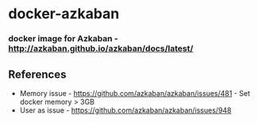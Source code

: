 # docker-azkaban
### docker image for Azkaban - http://azkaban.github.io/azkaban/docs/latest/

## References 
- Memory issue - https://github.com/azkaban/azkaban/issues/481 - Set docker memory > 3GB
- User as issue - https://github.com/azkaban/azkaban/issues/948